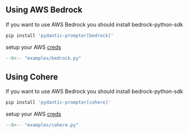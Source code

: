 ## Using AWS Bedrock

If you want to use AWS Bedrock you should install bedrock-python-sdk

```bash
pip install 'pydantic-prompter[bedrock]'
```

setup your AWS [creds](https://docs.aws.amazon.com/cli/latest/userguide/cli-configure-envvars.html) 

```py hl_lines="17"
--8<-- "examples/bedrock.py"
```

## Using Cohere

If you want to use AWS Bedrock you should install bedrock-python-sdk

```bash
pip install 'pydantic-prompter[cohere]'
```

setup your AWS [creds](https://docs.aws.amazon.com/cli/latest/userguide/cli-configure-envvars.html) 

```py hl_lines="17"
--8<-- "examples/cohere.py"
```